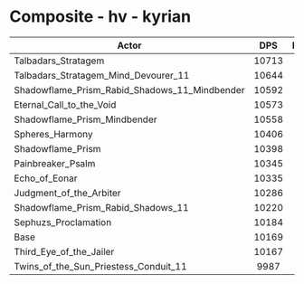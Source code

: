 # Composite - hv - kyrian
| Actor | DPS | Increase |
|---|:---:|:---:|
|Talbadars_Stratagem|10713|5.35%|
|Talbadars_Stratagem_Mind_Devourer_11|10644|4.67%|
|Shadowflame_Prism_Rabid_Shadows_11_Mindbender|10592|4.16%|
|Eternal_Call_to_the_Void|10573|3.97%|
|Shadowflame_Prism_Mindbender|10558|3.82%|
|Spheres_Harmony|10406|2.33%|
|Shadowflame_Prism|10398|2.25%|
|Painbreaker_Psalm|10345|1.73%|
|Echo_of_Eonar|10335|1.63%|
|Judgment_of_the_Arbiter|10286|1.15%|
|Shadowflame_Prism_Rabid_Shadows_11|10220|0.50%|
|Sephuzs_Proclamation|10184|0.14%|
|Base|10169|0.00%|
|Third_Eye_of_the_Jailer|10167|-0.02%|
|Twins_of_the_Sun_Priestess_Conduit_11|9987|-1.79%|
